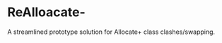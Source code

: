 # ReAlloacate-
A streamlined prototype solution for Allocate+ class clashes/swapping.

<!-- TODO: Add documentation -->
